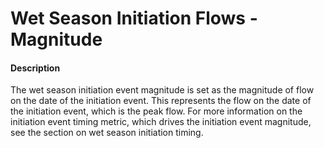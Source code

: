 # Wet Season Initiation Flows - Magnitude

#### Description

The wet season initiation event magnitude is set as the magnitude of flow on the date of the initiation event. This represents the  flow on the date of the initiation event, which is the peak flow. For more information on the initiation event timing metric, which drives the initiation event magnitude, see the section on wet season initiation timing.

